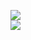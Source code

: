 [![](https://img.shields.io/badge/Made%20With-Github%20Spray-lightgrey.svg?style=for-the-badge&logo=github)](https://github.com/Annihil/github-spray#385)  
[![](https://i.imgur.com/2DrTn0Z.gif)](https://github.com/Annihil/github-spray)